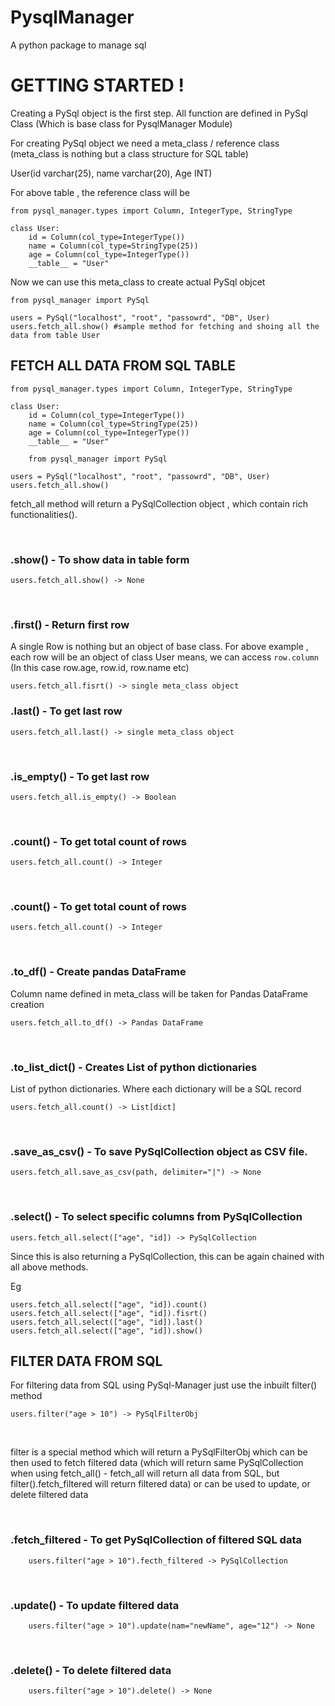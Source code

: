 # PysqlManager
A python package to manage sql

# GETTING STARTED !

Creating a PySql object is the first step. All function are defined in PySql Class (Which is base class for PysqlManager Module)

For creating PySql object we need a meta_class / reference class (meta_class is nothing but a class structure for SQL table)

User(id varchar(25), name varchar(20), Age INT)

For above table , the reference class will be 

    from pysql_manager.types import Column, IntegerType, StringType
    
    class User:
        id = Column(col_type=IntegerType())
        name = Column(col_type=StringType(25))
        age = Column(col_type=IntegerType())
        __table__ = "User"

Now we can use this meta_class to create actual PySql objcet 

    from pysql_manager import PySql

    users = PySql("localhost", "root", "passowrd", "DB", User)
    users.fetch_all.show() #sample method for fetching and shoing all the data from table User
    


## FETCH ALL DATA FROM SQL TABLE

    from pysql_manager.types import Column, IntegerType, StringType
    
    class User:
        id = Column(col_type=IntegerType())
        name = Column(col_type=StringType(25))
        age = Column(col_type=IntegerType())
        __table__ = "User"
    
        from pysql_manager import PySql

    users = PySql("localhost", "root", "passowrd", "DB", User)
    users.fetch_all.show()

fetch_all method will return a PySqlCollection object , which contain rich functionalities().

<br />

### .show() - To show data in table form
    users.fetch_all.show() -> None
<br />

### .first() - Return first row
A single Row is nothing but an object of base class. For above example , each row will be an object of class User
means, we can access `row.column` (In this case row.age, row.id, row.name etc)

    users.fetch_all.fisrt() -> single meta_class object

### .last() - To get last row
    users.fetch_all.last() -> single meta_class object
<br />

### .is_empty() - To get last row
    users.fetch_all.is_empty() -> Boolean
<br />

### .count() - To get total count of rows
    users.fetch_all.count() -> Integer
<br />

### .count() - To get total count of rows
    users.fetch_all.count() -> Integer
<br />

### .to_df() - Create pandas DataFrame
Column name defined in meta_class will be taken for Pandas DataFrame creation

    users.fetch_all.to_df() -> Pandas DataFrame
<br />

### .to_list_dict() - Creates List of python dictionaries
List of python dictionaries. Where each dictionary will be a SQL record

    users.fetch_all.count() -> List[dict]
<br />

### .save_as_csv() - To save PySqlCollection object as CSV file.

    users.fetch_all.save_as_csv(path, delimiter="|") -> None
<br />

### .select() - To select specific columns from PySqlCollection
    users.fetch_all.select(["age", "id]) -> PySqlCollection
Since this is also returning a PySqlCollection, this can be again chained with all above methods.

Eg

    users.fetch_all.select(["age", "id]).count()
    users.fetch_all.select(["age", "id]).fisrt()
    users.fetch_all.select(["age", "id]).last()
    users.fetch_all.select(["age", "id]).show()


## FILTER DATA FROM SQL

For filtering data from SQL using PySql-Manager just use the inbuilt filter() method
    

```Cython
users.filter("age > 10") -> PySqlFilterObj
```

<br />

filter is a special method which will return a PySqlFilterObj which can be then used to fetch filtered data
(which will return same PySqlCollection when using fetch_all() - fetch_all will return all data from SQL, but filter().fetch_filtered will return filtered data)
or can be used to update, or delete filtered data

<br />

### .fetch_filtered - To get PySqlCollection of filtered SQL data
        users.filter("age > 10").fecth_filtered -> PySqlCollection
<br />

### .update() - To update filtered data
        users.filter("age > 10").update(nam="newName", age="12") -> None
<br />

### .delete() - To delete filtered data
        users.filter("age > 10").delete() -> None
